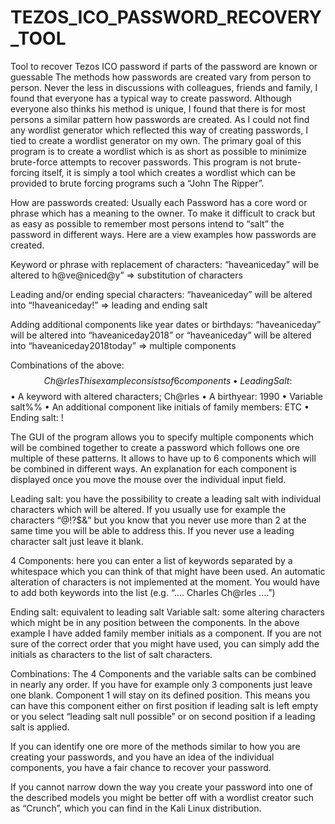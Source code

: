 # TEZOS_ICO_PASSWORD_RECOVERY_TOOL
Tool to recover Tezos ICO password if parts of the password are known or guessable 
The methods how passwords are created vary from person to person. Never the less in discussions with colleagues, friends and family, I found that everyone has a typical way to create password. Although everyone also thinks his method is unique, I found that there is for most persons a similar pattern how passwords are created. As I could not find any wordlist generator which reflected this way of creating passwords, I tied to create a wordlist generator on my own. The primary goal of this program is to create a wordlist which is as short as possible to minimize brute-force attempts to recover passwords. This program is not brute-forcing itself, it is simply a tool which creates a wordlist which can be provided to brute forcing programs such a “John The Ripper”.

How are passwords created:
Usually each Password has a core word or phrase which has a meaning to the owner. To make it difficult to crack but as easy as possible to remember most persons intend to “salt” the password in different ways. Here are a view examples how passwords are created.

Keyword or phrase with replacement of characters:
“haveaniceday” will be altered to h@ve@niced@y” => substitution of characters 

Leading and/or ending special characters:
“haveaniceday” will be altered into “!haveaniceday!” => leading and ending salt

Adding additional components like year dates or birthdays:
“haveaniceday” will be altered into “haveaniceday2018”   or
“haveaniceday” will be altered into “haveaniceday2018today” => multiple components

Combinations of the above:
$$Ch@rles%%1990ETC!
This example consists of 6 components
•	Leading Salt: $$
•	A keyword with altered characters; Ch@rles
•	A birthyear: 1990
•	Variable salt%%
•	An additional component like initials of family members: ETC
•	Ending salt: !

The GUI of the program allows you to specify multiple components which will be combined together to create a password which follows one ore multiple of these patterns. It allows to have up to 6 components which will be combined in different ways. An explanation for each component is displayed once you move the mouse over the individual input field.

Leading salt: you have the possibility to create a leading salt with individual characters which will be altered.   If you usually use for example the characters “@!?$&” but you know that you never use more than 2 at the same time you will be able to address this. If you never use a leading character salt just leave it blank.

4 Components: here you can enter a list of keywords separated by a whitespace which you can think of that might have been used. An automatic alteration of characters is not implemented at the moment. You would have to add both keywords into the list (e.g. “…. Charles Ch@rles ....”)

Ending salt: equivalent to leading salt
Variable salt: some altering characters which might be in any position between the components. In the above example I have added family member initials as a component. If you are not sure of the correct order that you might have used, you can simply add the initials as characters to the list of salt characters.

Combinations:
The 4 Components and the variable salts can be combined in nearly any order. If you have for example only 3 components just leave one blank. Component 1 will stay on its defined position. This means you can have this component either on first position if leading salt is left empty or you select “leading salt null possible” or on second position if a leading salt is applied.

If you can identify one ore more of the methods similar to how you are creating your passwords, and you have an idea of the individual components, you have a fair chance to recover your password.

If you cannot narrow down the way you create your password into one of the described models you might be better off with a wordlist creator such as “Crunch”, which you can find in the Kali Linux distribution.
